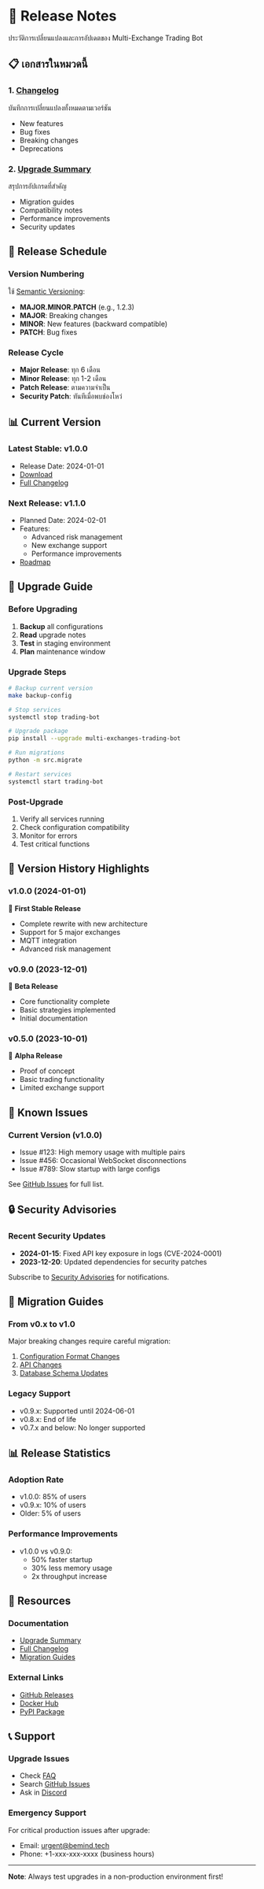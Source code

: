 # 📝 Release Notes

ประวัติการเปลี่ยนแปลงและการอัปเดตของ Multi-Exchange Trading Bot

## 📋 เอกสารในหมวดนี้

### 1. [Changelog](./changelog.md)
บันทึกการเปลี่ยนแปลงทั้งหมดตามเวอร์ชัน
- New features
- Bug fixes
- Breaking changes
- Deprecations

### 2. [Upgrade Summary](./upgrade-summary.md)
สรุปการอัปเกรดที่สำคัญ
- Migration guides
- Compatibility notes
- Performance improvements
- Security updates

## 🎯 Release Schedule

### Version Numbering
ใช้ [Semantic Versioning](https://semver.org/):
- **MAJOR.MINOR.PATCH** (e.g., 1.2.3)
- **MAJOR**: Breaking changes
- **MINOR**: New features (backward compatible)
- **PATCH**: Bug fixes

### Release Cycle
- **Major Release**: ทุก 6 เดือน
- **Minor Release**: ทุก 1-2 เดือน
- **Patch Release**: ตามความจำเป็น
- **Security Patch**: ทันทีเมื่อพบช่องโหว่

## 📊 Current Version

### Latest Stable: v1.0.0
- Release Date: 2024-01-01
- [Download](https://github.com/your-username/multi-exchanges-trading-bot/releases/tag/v1.0.0)
- [Full Changelog](./changelog.md#v100)

### Next Release: v1.1.0
- Planned Date: 2024-02-01
- Features:
  - Advanced risk management
  - New exchange support
  - Performance improvements
- [Roadmap](https://github.com/your-username/multi-exchanges-trading-bot/milestone/2)

## 🔄 Upgrade Guide

### Before Upgrading
1. **Backup** all configurations
2. **Read** upgrade notes
3. **Test** in staging environment
4. **Plan** maintenance window

### Upgrade Steps
```bash
# Backup current version
make backup-config

# Stop services
systemctl stop trading-bot

# Upgrade package
pip install --upgrade multi-exchanges-trading-bot

# Run migrations
python -m src.migrate

# Restart services
systemctl start trading-bot
```

### Post-Upgrade
1. Verify all services running
2. Check configuration compatibility
3. Monitor for errors
4. Test critical functions

## 📝 Version History Highlights

### v1.0.0 (2024-01-01)
🎉 **First Stable Release**
- Complete rewrite with new architecture
- Support for 5 major exchanges
- MQTT integration
- Advanced risk management

### v0.9.0 (2023-12-01)
🚀 **Beta Release**
- Core functionality complete
- Basic strategies implemented
- Initial documentation

### v0.5.0 (2023-10-01)
🔧 **Alpha Release**
- Proof of concept
- Basic trading functionality
- Limited exchange support

## 🐛 Known Issues

### Current Version (v1.0.0)
- Issue #123: High memory usage with multiple pairs
- Issue #456: Occasional WebSocket disconnections
- Issue #789: Slow startup with large configs

See [GitHub Issues](https://github.com/your-username/multi-exchanges-trading-bot/issues) for full list.

## 🔒 Security Advisories

### Recent Security Updates
- **2024-01-15**: Fixed API key exposure in logs (CVE-2024-0001)
- **2023-12-20**: Updated dependencies for security patches

Subscribe to [Security Advisories](https://github.com/your-username/multi-exchanges-trading-bot/security/advisories) for notifications.

## 🚀 Migration Guides

### From v0.x to v1.0
Major breaking changes require careful migration:
1. [Configuration Format Changes](./upgrade-summary.md#config-migration)
2. [API Changes](./upgrade-summary.md#api-changes)
3. [Database Schema Updates](./upgrade-summary.md#database-migration)

### Legacy Support
- v0.9.x: Supported until 2024-06-01
- v0.8.x: End of life
- v0.7.x and below: No longer supported

## 📊 Release Statistics

### Adoption Rate
- v1.0.0: 85% of users
- v0.9.x: 10% of users
- Older: 5% of users

### Performance Improvements
- v1.0.0 vs v0.9.0:
  - 50% faster startup
  - 30% less memory usage
  - 2x throughput increase

## 🔗 Resources

### Documentation
- [Upgrade Summary](./upgrade-summary.md)
- [Full Changelog](./changelog.md)
- [Migration Guides](./upgrade-summary.md#migration)

### External Links
- [GitHub Releases](https://github.com/your-username/multi-exchanges-trading-bot/releases)
- [Docker Hub](https://hub.docker.com/r/your-username/trading-bot)
- [PyPI Package](https://pypi.org/project/multi-exchanges-trading-bot/)

## 📞 Support

### Upgrade Issues
- Check [FAQ](../operations/faq.md#upgrade-issues)
- Search [GitHub Issues](https://github.com/your-username/multi-exchanges-trading-bot/issues)
- Ask in [Discord](https://discord.gg/trading-bot)

### Emergency Support
For critical production issues after upgrade:
- Email: urgent@bemind.tech
- Phone: +1-xxx-xxx-xxxx (business hours)

---

**Note**: Always test upgrades in a non-production environment first! 
